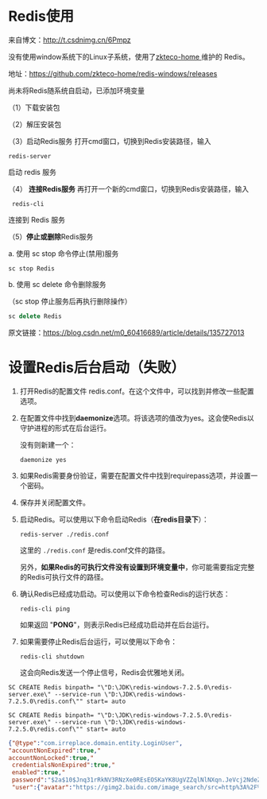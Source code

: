 # Redis使用

来自博文：http://t.csdnimg.cn/6Pmpz

没有使用window系统下的Linux子系统，使用了[zkteco-home ](https://github.com/zkteco-home) 维护的 Redis。

地址：https://github.com/zkteco-home/redis-windows/releases



尚未将Redis随系统自启动，已添加环境变量

（1）下载安装包


（2）解压安装包

（3）启动Redis服务
打开cmd窗口，切换到Redis安装路径，输入 

```
redis-server
```


 启动 redis 服务



（4） **连接Redis服务**
再打开一个新的cmd窗口，切换到Redis安装路径，输入

```
 redis-cli 
```

连接到 Redis 服务



（5）**停止或删除**Redis服务

a. 使用 sc stop 命令停止(禁用)服务

```vbscript
sc stop Redis
```

b. 使用 sc delete 命令删除服务

（sc stop 停止服务后再执行删除操作）

```typescript
sc delete Redis
```



原文链接：https://blog.csdn.net/m0_60416689/article/details/135727013





# 设置Redis后台启动（失败）

1. 打开Redis的配置文件 redis.conf。在这个文件中，可以找到并修改一些配置选项。

2. 在配置文件中找到**daemonize**选项。将该选项的值改为yes。这会使Redis以守护进程的形式在后台运行。

   没有则新建一个：

   ```
   daemonize yes
   ```

3. 如果Redis需要身份验证，需要在配置文件中找到requirepass选项，并设置一个密码。

4. 保存并关闭配置文件。

5. 启动Redis。可以使用以下命令启动Redis（**在redis目录下**）：

   ```shell
   redis-server ./redis.conf
   ```

   这里的 `./redis.conf` 是redis.conf文件的路径。

   另外，**如果Redis的可执行文件没有设置到环境变量中**，你可能需要指定完整的Redis可执行文件的路径。

6. 确认Redis已经成功启动。可以使用以下命令检查Redis的运行状态：

   ```shell
   redis-cli ping
   ```

   如果返回 "**PONG**"，则表示Redis已经成功启动并在后台运行。

7. 如果需要停止Redis后台运行，可以使用以下命令：

   ```
   redis-cli shutdown
   ```

   这会向Redis发送一个停止信号，Redis会优雅地关闭。

```shell
SC CREATE Redis binpath= "\"D:\JDK\redis-windows-7.2.5.0\redis-server.exe\" --service-run \"D:\JDK\redis-windows-7.2.5.0\redis.conf\"" start= auto
```

```
SC CREATE Redis binpath= "\"D:\JDK\redis-windows-7.2.5.0\redis-server.exe\" --service-run \"D:\JDK\redis-windows-7.2.5.0\redis.conf\"" start= auto
```



```json
{"@type":"com.irreplace.domain.entity.LoginUser",
"accountNonExpired":true,"
accountNonLocked":true,"
 credentialsNonExpired":true,"
 enabled":true,"
 password":"$2a$10$Jnq31rRkNV3RNzXe0REsEOSKaYK8UgVZZqlNlNXqn.JeVcj2NdeZy",
 "user":{"avatar":"https://gimg2.baidu.com/image_search/src=http%3A%2F%2Fi0.hdslb.com%2Fbfs%2Farticle%2F3bf9c263bc0f2ac5c3a7feb9e218d07475573ec8.gi","createTime":1641344516000,"delFlag":0,"email":"23412332@qq.com","id":"1","nickName":"sg333","password":"$2a$10$Jnq31rRkNV3RNzXe0REsEOSKaYK8UgVZZqlNlNXqn.JeVcj2NdeZy","phonenumber":"18888888888","sex":"1","status":"0","type":"1","updateBy":"1","updateTime":1643528223000,"userName":"sg"},"username":"sg"}
```

